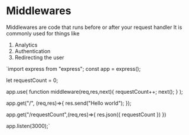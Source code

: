# Middlewares 

Middlewares are code that runs before or after your request handler
It is commonly used for things like 
1. Analytics
2. Authentication 
3. Redirecting the user



`import express from "express";
const app = express();

let requestCount = 0;

app.use(
    function middleware(req,res,next){
        requestCount++;
        next();
    }
);

app.get("/", (req,res)=>{
    res.send("Hello world");
});

app.get("/requestCount",(req,res)=>{
    res.json({
        requestCount
    })
})
 
 app.listen(3000);`


